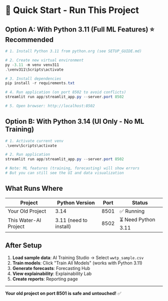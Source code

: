 # 🚀 Quick Start - Run This Project

## Option A: With Python 3.11 (Full ML Features) ⭐ Recommended

```powershell
# 1. Install Python 3.11 from python.org (see SETUP_GUIDE.md)

# 2. Create new virtual environment
py -3.11 -m venv venv311
.\venv311\Scripts\activate

# 3. Install dependencies
pip install -r requirements.txt

# 4. Run application (on port 8502 to avoid conflicts)
streamlit run app/streamlit_app.py --server.port 8502

# 5. Open browser: http://localhost:8502
```

## Option B: With Python 3.14 (UI Only - No ML Training)

```powershell
# 1. Activate current venv
.\venv\Scripts\activate

# 2. Run application
streamlit run app/streamlit_app.py --server.port 8502

# Note: ML features (training, forecasting) will show errors
# But you can still see the UI and data visualization
```

## What Runs Where

| Project | Python Version | Port | Status |
|---------|---------------|------|--------|
| Your Old Project | 3.14 | 8501 | ✅ Running |
| This Water-AI Project | 3.11 (need to install) | 8502 | ⏳ Need Python 3.11 |

## After Setup

1. **Load sample data**: AI Training Studio → Select `wwtp_sample.csv`
2. **Train models**: Click "Train All Models" (works with Python 3.11)
3. **Generate forecasts**: Forecasting Hub
4. **View explainability**: Explainability Lab
5. **Create reports**: Reporting page

---

**Your old project on port 8501 is safe and untouched!** ✅



